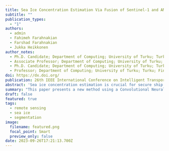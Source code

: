 ```yaml
---
title: Sea Ice Concentration Estimation Via Fusion of Sentinel-1 and AMSR2 based on Encoder-Decoder Architecture
subtitle: ""
publication_types:
  - "1"
authors:
  - admin
  - Fahimeh Farahnakian 
  - Farshad Farahnakian
  - Jukka Heikkonen 
author_notes:
  - Ph.D. Candidate; Department of Computing; University of Turku; Turku; Finland
  - Associate Professor; Department of Computing; University of Turku; Turku; Finland
  - Ph.D. Candidate; Department of Computing; University of Turku; Turku; Finland
  - Professor; Department of Computing; University of Turku; Turku; Finland
doi: https://dx.doi.org/
publication: 26th IEEE International Conference on Intelligent Transportation Systems ITSC 2023
abstract: 'Sea ice concentration estimation is crucial for secure ship navigation and ice hazard forecasting. In this paper, we propose a Convolutional Neural Network (CNN) architecture for sea ice concentration estimation over the Baltic Sea using two imaging modalities: Sentinel-1 and advanced microwave scanning radiometer2 (AMSR2). The main idea for fusing  these two sensors is Sentinel-1 images have high spatial resolution and AMSR2 provides images independent of wind conditions. Our two-stream architecture is to preserve all possible information of the different resolution inputs, instead of interpolating the inputs to the same resolution while losing potentially useful information. We also investigate the impact of two loss functions and skip connection on the performance of the proposed CNN model. The experimental results show that CNN with focal loss function and skip connection can achieve R2 score of 90.6%.'
summary: "This paper presents a new method using a Convolutional Neural Network (CNN) to estimate sea ice concentration in the Baltic Sea by combining Sentinel-1 and AMSR2 data. The CNN architecture retains different resolution inputs without losing valuable information. By using a focal loss function and skip connection, the proposed model achieves a high R2 score of 90.6%."
draft: false
featured: true
tags:
  - remote sensing
  - sea ice
  - segmentation
image:
  filename: featured.png
  focal_point: Smart
  preview_only: false
date: 2023-09-26T17:21:13.700Z
---
```

